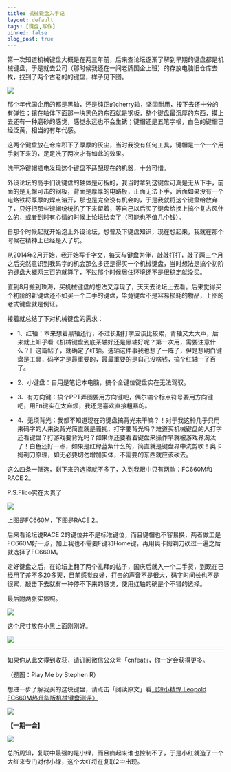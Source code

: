 ```yaml
---
title: 机械键盘入手记
layout: default
tags: [键盘,写作]
pinned: false
blog_post: true
---
```


第一次知道机械键盘大概是在两三年前，后来查论坛逐渐了解到早期的键盘都是机械键盘，于是就去公司（那时候我还在一间老牌国企上班）的存放电脑旧仓库去找，找到了两个古老的的键盘，样子见下图。

![](http://cnfeat.qiniudn.com/DSC_0247.JPG)

那个年代国企用的都是黑轴，还是纯正的cherry轴，坚固耐用，按下去还十分的有弹性；镶在轴体下面那一块黑色的东西就是钢板，整个键盘最沉厚的东西，摸上去还有一种磨砂的感觉，感觉永远也不会生锈；键帽还是五笔字根，白色的键帽已经泛黄，相当的有年代感。

这两个键盘放在仓库积下了厚厚的灰尘，当时我没有任何工具，键帽是一个一个用手剥下来的，足足洗了两次才有如此的效果。

洗干净键帽插电发现这个键盘不适配现在的机器，十分可惜。

外设论坛的高手们说键盘的轴体是可拆的，我当时拿到这键盘可真是无从下手，前面的是无懈可击的钢板，背面是厚厚的电路板，正面无法下手，后面如果没有一个电烙铁将厚厚的焊点溶开，那也是完全没有机会的，于是我就将这个键盘给放弃了，只好把那些键帽统统扒了下来留着，等自己以后买了键盘给换上搞个复古风什么的，或者到时有心情的时候上论坛给卖了（可能也不值几个钱）。

自那个时候起就开始泡上外设论坛，想普及下键盘知识，现在想起来，我就在那个时候在精神上已经是入了坑。

从2014年2月开始，我开始写千字文，每天与键盘为伴，敲敲打打，敲了两三个月之后突然意识到我码字的机会那么多还是得买一个机械键盘，当时想法是搞个初阶的键盘大概两三百的就算了，不过那个时候居住环境还不是很稳定就没买。

直到8月搬到珠海，买机械键盘的想法又浮现了，天天去论坛上去看。后来觉得买个初阶的新键盘还不如买一个二手的键盘，毕竟键盘不是容易损耗的物品，上图的老式键盘就是例证。

接着就总结了下对机械键盘的需求：

- 1、红轴：本来想着黑轴还行，不过长期打字应该比较累，青轴又太大声，后来就上知乎看《机械键盘到底茶轴好还是黑轴好呢？第一次用，需要注意什么？》这篇帖子，就确定了红轴。选轴这件事我也想了一阵子，但是想明白键盘是工具，码字才是最重要的，最最重要的是自己没啥钱，搞个红轴一了百了。

- 2、小键盘：自用是笔记本电脑，搞个全键位键盘实在无法驾驭。

- 3、有方向键：搞个PPT弄图要用方向键吧，偶尔输个标点符号要用方向键吧，用Fn键实在太麻烦，我还是喜欢直接粗暴的。

- 4、无须背光：我都不知道现在的键盘搞背光来干嘛？！对于我这种几乎只用来码字的人来说背光简直就是骚扰，打字要背光吗？难道买机械键盘的人打字还看键盘？打游戏要背光吗？如果你还要看着键盘来操作早就被游戏界淘汰了！白色还好一点，如果是红绿蓝紫什么的，简直就是键盘界中洗剪吹！奥卡姆剃刀原理，如无必要切勿增加实体，不需要的东西就应该砍去。

这么四条一筛选，剩下来的选择就不多了，入到我眼中只有两款：FC660M和RACE 2。

P.S.Flico实在太贵了

![](http://cnfeat.qiniudn.com/445-PPT.jpg)

上图是FC660M，下图是RACE 2。

后来看论坛说RACE 2的键位并不是标准键位，而且键帽也不容易换，两者做工是FC660M好一点，加上我也不需要F键和Home键，再用奥卡姆剃刀砍过一遍之后就选择了FC660M。

定好键盘之后，在论坛上翻了两个礼拜的帖子，国庆后就入一个二手货，到现在已经用了差不多20多天，目前感觉良好，打击的声音不是很大，码字时间长也不是很累，敲击下去就有一种停不下来的感觉，使用红轴的确是个不错的选择。

最后附两张实体照。

![](http://cnfeat.qiniudn.com/DSC00499.JPG)

这个尺寸放在小黑上面刚刚好。

![](http://cnfeat.qiniudn.com/DSC00500.JPG)


----

如果你从此文得到收获，请订阅微信公众号「cnfeat」，你一定会获得更多。

（题图：Play Me by Stephen R）

想进一步了解我买的这块键盘，请点击「阅读原文」看[《短小精悍 Leopold FC660M热升华版机械键盘测评》](http://zsense.net/leopold-fc660m-sublimation-machine-keyboard-review.html)

![](http://cnfeat.qiniudn.com/signitrue-2014-09-28.jpg)

**【一期一会】**

![](http://cnfeat.qiniudn.com/103740.38393464_1000X1000.jpg)

总所周知，复联中最强的是小绿，而且疯起来谁也控制不了，于是小红就造了一个大红来专门对付小绿，这个大红将在复联2中出现。







